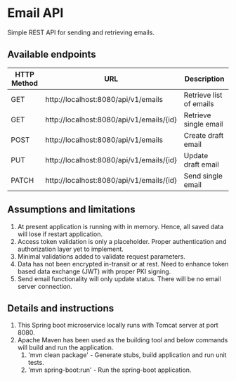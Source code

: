 # Email API
Simple REST API for sending and retrieving emails. 

## Available endpoints 

| HTTP Method | URL                                      | Description               |
|-------------|------------------------------------------|---------------------------|
| GET         | http://localhost:8080/api/v1/emails      | Retrieve list of emails   |
| GET         | http://localhost:8080/api/v1/emails/{id} | Retrieve single email     |
| POST        | http://localhost:8080/api/v1/emails      | Create draft email        |
| PUT         | http://localhost:8080/api/v1/emails/{id} | Update draft email        |
| PATCH       | http://localhost:8080/api/v1/emails/{id} | Send single email         |

## Assumptions and limitations
1. At present application is running with in memory. Hence, all saved data will lose if restart application. 
2. Access token validation is only a placeholder. Proper authentication and authorization layer yet to implement. 
3. Minimal validations added to validate request parameters. 
4. Data has not been encrypted in-transit or at rest. Need to enhance token based data exchange (JWT) with proper PKI signing. 
5. Send email functionality will only update status. There will be no email server connection.

## Details and instructions
1. This Spring boot microservice locally runs with Tomcat server at port 8080. 
2. Apache Maven has been used as the building tool and below commands will build and run the application. 
   1. 'mvn clean package'   - Generate stubs, build application and run unit tests.
   2. 'mvn spring-boot:run' - Run the spring-boot application. 
